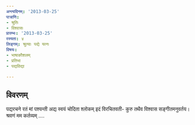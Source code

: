 ```yaml
---
अन्त्यदिनम्: '2013-03-25'
पात्राणि:
- श्रुतिः
- विश्वासः
प्रारम्भः: '2013-03-25'
रस्यता: ४
लिङ्गम्: श्रुत्याः पद्ये यत्नः
विषयः:
- भाषाकौशलम्
- प्रतिभा
- पद्यविद्या

---
```


## विवरणम्
पद्यरचने रतं मां पश्यन्ती अद्य स्वयं चोदिता श्लोकम् इदं विरचितवती-
कुरु तथैव विश्वास
सङ्गीतमनुवर्तय।
श्रवणं मम कर्तव्यम्
….


